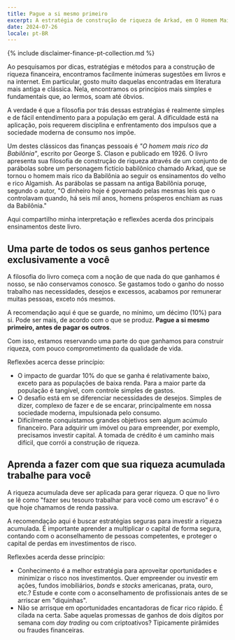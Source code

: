 ```yaml
---
title: Pague a si mesmo primeiro
excerpt: A estratégia de construção de riqueza de Arkad, em O Homem Mais Rico da Babilônia, de George S. Clason
date: 2024-07-26
locale: pt-BR
---
```


{% include disclaimer-finance-pt-collection.md %}

Ao pesquisamos por dicas, estratégias e métodos para a construção de riqueza financeira, encontramos facilmente inúmeras sugestões em livros e na internet. Em particular, gosto muito daquelas encontradas em literatura mais antiga e clássica. Nela, encontramos os princípios mais simples e fundamentais que, ao lermos, soam até óbvios.

A verdade é que a filosofia por trás dessas estratégias é realmente simples e de fácil entendimento para a população em geral. A dificuldade está na aplicação, pois requerem disciplina e enfrentamento dos impulsos que a sociedade moderna de consumo nos impõe.

Um destes clássicos das finanças pessoais é *"O homem mais rico da Babilônia"*, escrito por George S. Clason e publicado em 1926. O livro apresenta sua filosofia de construção de riqueza através de um conjunto de parábolas sobre um personagem fictício babilônico chamado Arkad, que se tornou o homem mais rico da Babilônia ao seguir os ensinamentos do velho e rico Algamish. As parábolas se passam na antiga Babilônia poruqe, segundo o autor, "O dinheiro hoje é governado pelas mesmas leis que o controlavam quando, há seis mil anos, homens prósperos enchiam as ruas da Babilônia."

Aqui compartilho minha interpretação e reflexões acerda dos principais ensinamentos deste livro.

## Uma parte de todos os seus ganhos pertence exclusivamente a você

A filosofia do livro começa com a noção de que nada do que ganhamos é nosso, se não conservamos conosco. Se gastamos todo o ganho do nosso trabalho nas necessidades, desejos e excessos, acabamos por remunerar muitas pessoas, exceto nós mesmos.

A recomendação aqui é que se guarde, no mínimo, um décimo (10%) para si. Pode ser mais, de acordo com o que se produz. **Pague a si mesmo primeiro, antes de pagar os outros**.

Com isso, estamos reservando uma parte do que ganhamos para construir riqueza, com pouco comprometimento da qualidade de vida.

Reflexões acerca desse princípio:

- O impacto de guardar 10% do que se ganha é relativamente baixo, exceto para as populações de baixa renda. Para a maior parte da população é tangível, com controle simples de gastos.
- O desafio está em se diferenciar necessidades de desejos. Simples de dizer, complexo de fazer e de se encarar, principalmente em nossa sociedade moderna, impulsionada pelo consumo.
- Dificilmente conquistamos grandes objetivos sem algum acúmulo financeiro. Para adquirir um imóvel ou para empreender, por exemplo, precisamos investir capital. A tomada de crédito é um caminho mais difícil, que corrói a construção de riqueza.

## Aprenda a fazer com que sua riqueza acumulada trabalhe para você

A riqueza acumulada deve ser aplicada para gerar riqueza. O que no livro se lê como "fazer seu tesouro trabalhar para você como um escravo" é o que hoje chamamos de renda passiva.

A recomendação aqui é buscar estratégias seguras para investir a riqueza acumulada. É importante aprender a multiplicar o capital de forma segura, contando com o aconselhamento de pessoas competentes, e proteger o capital de perdas em investimentos de risco.

Reflexões acerda desse princípio:

- Conhecimento é a melhor estratégia para aproveitar oportunidades e minimizar o risco nos investimentos. Quer empreender ou investir em ações, fundos imobiliários, *bonds* e *stocks* americanas, prata, ouro, etc.? Estude e conte com o aconselhamento de profissionais antes de se arriscar em "diquinhas".
- Não se arrisque em oportunidades encantadoras de ficar rico rápido. É cilada na certa. Sabe aquelas promessas de ganhos de dois dígitos por semana com *day trading* ou com criptoativos? Tipicamente pirâmides ou fraudes financeiras.